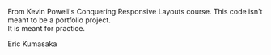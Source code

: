 From Kevin Powell's Conquering Responsive Layouts course.
This code isn't meant to be a portfolio project.  
It is meant for practice.  

Eric Kumasaka
